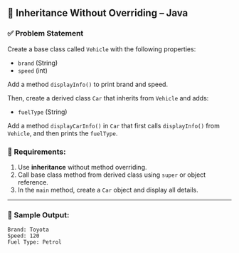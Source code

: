 ## 🔸 Inheritance Without Overriding – Java

### ✅ Problem Statement

Create a base class called `Vehicle` with the following properties:

- `brand` (String)
- `speed` (int)

Add a method `displayInfo()` to print brand and speed.

Then, create a derived class `Car` that inherits from `Vehicle` and adds:

- `fuelType` (String)

Add a method `displayCarInfo()` in `Car` that first calls `displayInfo()` from `Vehicle`, and then prints the `fuelType`.

### 🎯 Requirements:

1. Use **inheritance** without method overriding.
2. Call base class method from derived class using `super` or object reference.
3. In the `main` method, create a `Car` object and display all details.

---

### 🧠 Sample Output:
```aiignore
Brand: Toyota
Speed: 120
Fuel Type: Petrol
```
